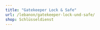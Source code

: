 ```yaml
---
title: "Gatekeeper Lock & Safe"
url: /lebanon/gatekeeper-lock-und-safe/
shop: Schlüsseldienst
---
```

